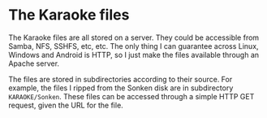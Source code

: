 #  The Karaoke files 

The Karaoke files are all stored on a server.
      They could be accessible from Samba, NFS, SSHFS, etc, etc.
      The only thing I can guarantee across Linux, Windows and Android
      is HTTP, so I just make the files available through an Apache
      server.

The files are stored in subdirectories according to their source.
      For example, the files I ripped from the Sonken disk are in
      subdirectory
 `KARAOKE/Sonken`.
      These files can be accessed through a simple HTTP GET request,
      given the URL for the file.


